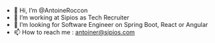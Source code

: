 - 👋 Hi, I’m @AntoineRoccon
- 🌱 I’m working at Sipios as Tech Recruiter
- 💞️ I’m looking for Software Engineer on Spring Boot, React or Angular
- 📫 How to reach me : antoiner@sipios.com
